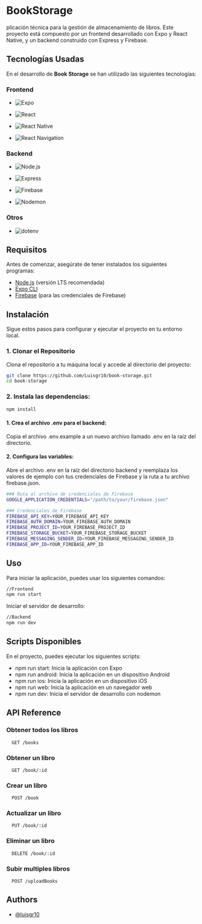 
# BookStorage

plicación técnica para la gestión de almacenamiento de libros. Este proyecto está compuesto por un frontend desarrollado con Expo y React Native, y un backend construido con Express y Firebase.



## Tecnologías Usadas

En el desarrollo de **Book Storage** se han utilizado las siguientes tecnologías:

### Frontend

- ![Expo](https://img.shields.io/badge/Expo-000020?style=for-the-badge&logo=expo&logoColor=white)  

  
- ![React](https://img.shields.io/badge/React-20232A?style=for-the-badge&logo=react&logoColor=61DAFB)  


- ![React Native](https://img.shields.io/badge/React_Native-20232A?style=for-the-badge&logo=react&logoColor=61DAFB)  


- ![React Navigation](https://img.shields.io/badge/React_Navigation-20232A?style=for-the-badge&logo=react&logoColor=61DAFB)  
 

### Backend

- ![Node.js](https://img.shields.io/badge/Node.js-339933?style=for-the-badge&logo=node.js&logoColor=white)  


- ![Express](https://img.shields.io/badge/Express.js-000000?style=for-the-badge&logo=express&logoColor=white)  
 

- ![Firebase](https://img.shields.io/badge/Firebase-FFCA28?style=for-the-badge&logo=firebase&logoColor=black)  


- ![Nodemon](https://img.shields.io/badge/Nodemon-76d04b?style=for-the-badge&logo=nodemon&logoColor=white)  
  

### Otros

- ![dotenv](https://img.shields.io/badge/Dotenv-000000?style=for-the-badge&logo=dotenv&logoColor=white)  
 





## Requisitos

Antes de comenzar, asegúrate de tener instalados los siguientes programas:

- [Node.js](https://nodejs.org) (versión LTS recomendada)
- [Expo CLI](https://docs.expo.dev/get-started/installation/)
- [Firebase](https://firebase.google.com) (para las credenciales de Firebase)

## Instalación

Sigue estos pasos para configurar y ejecutar el proyecto en tu entorno local.

### 1. Clonar el Repositorio

Clona el repositorio a tu máquina local y accede al directorio del proyecto:

```bash
git clone https://github.com/Luisgr10/book-storage.git
cd book-storage
```
### 2. Instala las dependencias:

```bash
npm install
```

#### 1. Crea el archivo .env para el backend:

Copia el archivo .env.example a un nuevo archivo llamado .env en la raíz del directorio.

#### 2. Configura las variables:

Abre el archivo .env en la raíz del directorio backend y reemplaza los valores de ejemplo con tus credenciales de Firebase y la ruta a tu archivo firebase.json.

```bash
### Ruta al archivo de credenciales de Firebase
GOOGLE_APPLICATION_CREDENTIALS="/path/to/your/firebase.json"

### Credenciales de Firebase
FIREBASE_API_KEY=YOUR_FIREBASE_API_KEY
FIREBASE_AUTH_DOMAIN=YOUR_FIREBASE_AUTH_DOMAIN
FIREBASE_PROJECT_ID=YOUR_FIREBASE_PROJECT_ID
FIREBASE_STORAGE_BUCKET=YOUR_FIREBASE_STORAGE_BUCKET
FIREBASE_MESSAGING_SENDER_ID=YOUR_FIREBASE_MESSAGING_SENDER_ID
FIREBASE_APP_ID=YOUR_FIREBASE_APP_ID
````

## Uso
Para iniciar la aplicación, puedes usar los siguientes comandos:

```bash
//Frontend
npm run start
````
Iniciar el servidor de desarrollo:

```bash
//Backend
npm run dev
```

## Scripts Disponibles

En el proyecto, puedes ejecutar los siguientes scripts:

- npm run start: Inicia la aplicación con Expo
- npm run android: Inicia la aplicación en un dispositivo Android
- npm run ios: Inicia la aplicación en un dispositivo iOS
- npm run web: Inicia la aplicación en un navegador web
- npm run dev: Inicia el servidor de desarrollo con nodemon
## API Reference

### Obtener todos los libros

```http
  GET /books
  ```

###  Obtener un libro 
```http
  GET /book/:id
```
### Crear un libro 
```http
  POST /book
````
### Actualizar un libro 
```http
  PUT /book/:id
````
### Eliminar un libro 
```http
  DELETE /book/:id
```

### Subir multiples libros 
```http
  POST /uploadBooks
```



## Authors

- [@luisgr10](https://www.github.com/luisgr10)

